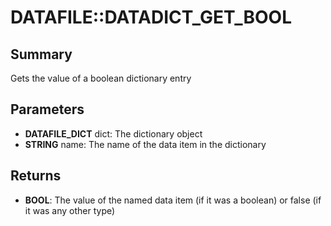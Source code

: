 # DATAFILE::DATADICT_GET_BOOL

## Summary
Gets the value of a boolean dictionary entry

## Parameters
* **DATAFILE_DICT** dict: The dictionary object
* **STRING** name: The name of the data item in the dictionary

## Returns
* **BOOL**: The value of the named data item (if it was a boolean) or false (if it was any other type)